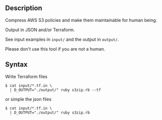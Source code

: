 ## Description

Compress AWS S3 policies and make them maintainable for human being.

Output in JSON and/or Terraform.

See input examples in `input/` and the output in `output/`.

Please don't use this tool if you are not a human.

## Syntax

Write Terraform files

```
$ cat input/*.tf.in \
  | D_OUTPUT="./output/" ruby s3zip.rb --tf
```

or simple the json files

```
$ cat input/*.tf.in \
  | D_OUTPUT="./output/" ruby s3zip.rb
```
